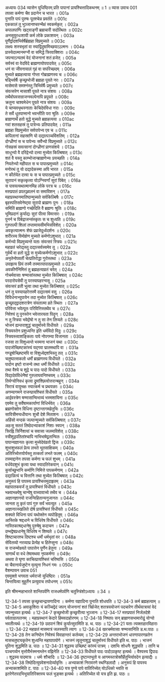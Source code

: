 अध्यायः 034
व्यासेन युधिष्ठिरम् प्रति पापानां प्रायश्चित्तादिकथनम् ॥ 1 ॥
व्यास उवाच 	001  
तपसा कर्मणा चैव प्रदानेन च भारत ।	001a  
पुनाति पापं पुरुषः पूतश्चेन्न प्रवर्तते ॥	001c  
एककालं तु भुञ्जानश्चरन्भैक्षं स्वकर्मकृत् ।	002a  
कपालपाणिः खट्वाङ्गी ब्रह्मचारी सदोत्थितः ॥	002c  
अनसूयुरधःशायी कर्म लोके प्रकाशयन् ।	003a  
पूर्णैर्द्वादशभिर्वर्षैर्ब्रह्महा विप्रमुच्यते ॥	003c  
लक्ष्यः शस्त्रभृतां वा स्याद्विदुषामिच्छयाऽऽत्मनः ।	004a  
प्रास्येदात्मानमग्नौ वा समिद्धे त्रिरवाक्शिराः ॥	004c  
जपन्वाऽन्यतमं वेदं योजनानां शतं व्रजेत् ।	005a  
सर्वस्वं वा वेदविदे ब्राह्मणायोपपादयेत् ॥	005c  
धनं वा जीवनायालं गृहं वा सपरिच्छदम् ।	006a  
मुच्यते ब्रह्महत्याया गोप्ता गोब्राह्मणस्य च ॥	006c  
षड्भिर्वर्षैः कृच्छ्रभोजी ब्रह्महा पूयते नरः ।	007a  
मासेमासे समश्नंस्तु त्रिभिर्वर्षैः प्रमुच्यते ॥	007c  
संवत्सरेण मासाशी पूयते नात्र संशयः ।	008a  
तथैवोपवसन्राजन्स्वल्पेनापि प्रपूयते ॥	008c  
क्रतुना चाश्वमेधेन पूयते नात्र संशयः ।	009a  
ये चाप्यवभृथस्नाताः केचिदेवंविधा नराः ।	009c  
ते सर्वे धूतपाप्मानो भवन्तीति परा श्रुतिः ॥	009e  
ब्राह्मणार्थे हतो युद्धे मुच्यते ब्रह्महत्यया ॥	010ac  
गवां शतसहस्रं तु पात्रेभ्यः प्रतिपादयेत् ।	011a  
ब्रह्महा विप्रमुच्येत सर्वपापेभ्य एव च ॥	011c  
कपिलानां सहस्राणि यो दद्यात्पञ्चविंशतिम् ।	012a  
दोग्ध्रीणां स च पापेभ्यः सर्वेभ्यो विप्रमुच्यते ॥	012c  
गोसहस्रं सवत्सानां दोग्ध्रीणां प्राणसंशये ।	013a  
साधुभ्यो वै दरिद्रेभ्यो दत्त्वा मुच्येत किल्बिषात् ॥	013c  
शतं वै यस्तु काम्भोजान्ब्राह्मणेभ्यः प्रयच्छति ।	014a  
नियतेभ्यो महीपाल स च पापात्प्रमुच्यते ॥	014c  
मनोरथं तु यो दद्यादेकस्मा अपि भारत ।	015a  
न कीर्तयेत दत्त्वा यः स च पापात्प्रमुच्यते ॥	015c  
सुरापानं सकृत्कृत्वा योऽग्निवर्णां सुरां पिबेत् ।	016a  
स पावयत्यथात्मानमिह लोके परत्र च ॥	016c  
मरुप्रपातं प्रपतञ्ज्वलनं वा समाविशन् ।	017a  
महाप्रस्थानमातिष्ठन्मुच्यते सर्वकिल्बिषैः ॥	017c  
बृहस्पतिसवेनेष्ट्वा सुरापो ब्राह्मणः पुनः ।	018a  
समितिं ब्राह्मणो गच्छेदिति वै ब्रह्मणः श्रुतिः ॥	018c  
भूमिप्रदानं कुर्याद्यः सुरां पीत्वा विमत्सरः ।	019a  
पुनर्न च पिबेद्राजन्संस्कृतः स च शुध्यति ॥	019c  
गुरुतल्पी शिलां तप्तामायसीमभिसंविशेत् ।	020a  
अवकृत्यात्मनः शेफं प्रव्रजेदूर्ध्वदर्शनः ॥	020c  
शरीरस्य विमोक्षेण मुच्यते कर्मणोऽशुभात् ।	021a  
कर्मभ्यो विप्रमुच्यन्ते यताः संवत्सरं स्त्रियः ॥	021c  
महाव्रतं चरेद्यस्तु दद्यात्सर्वस्वमेव तु ।	022a  
गुर्वर्थे वा हतो युद्धे स मुच्येत्कर्मणोऽशुभात् ॥	022c  
अनृतेनोपवर्ती चेत्प्रतिरोद्धा गुरोस्तथा ।	023a  
उपाहृत्य प्रियं तस्मै तस्मात्पापात्प्रमुच्यते ॥	023c  
अवकीर्णनिमित्तं तु ब्रह्महत्याव्रतं चरेत् ।	024a  
गोचर्मवासाः षण्मासांस्तथा मुच्येत किल्बिषात् ॥	024c  
परदारोपसेवी तु परस्यापहरन्वसु ।	025a  
संवत्सरं व्रती भूत्वा तथा मुच्येत किल्बिषात् ॥	025c  
धनं तु यस्यापहरेत्तस्मै दद्यात्समं वसु ।	026a  
विविधेनाभ्युपायेन तदा मुच्येत किल्बिषात् ॥	026c  
कृच्छ्राद्द्वादशरात्रेण संयतात्मा व्रते स्थितः ।	027a  
परिवेत्ता भवेत्पूतः परिवित्तिस्तथैव च ॥	027c  
निवेश्यं तु पुनस्तेन भवेत्तारयता पितॄन् ।	028a  
न तु स्त्रिया भवेद्दोषो न तु सा तेन लिप्यते ॥	028c  
भोजनं ह्यन्तराशुद्धं चातुर्मास्ये विधीयते ।	029a  
स्त्रियस्तेन प्रशुध्यन्ति इति धर्मविदो विदुः ॥	029c  
स्त्रियस्त्वाशङ्किताः पापे नोपगम्या विजानता ।	030a  
रजसा ता विशुध्यन्ते भस्मना भाजनं यथा ॥	030c  
पादजोच्छिष्टकांस्यं यद्गवा घ्रातमथापि वा ।	031a  
गण्डूषोच्छिष्टमपि वा विशुध्येद्दशभिस्तु तत् ॥	031c  
चतुष्पात्सकलो धर्मो ब्राह्मणस्य विधीयते ।	032a  
पादोन इष्टो राजन्ये तथा धर्मो विधीयते ॥	032c  
तथा वैश्ये च शूद्रे च पादः पादो विधीयते ।	033a  
विद्यादेवंविधेनैषां गुरुलाघवनिश्चयम् ॥	033c  
तिर्यग्योनिवधं कृत्वा द्रुमांश्छित्वोत्तरान्बहून् ।	034a  
त्रिरात्रं वायुभक्षः स्यात्कर्म च प्रथयन्नरः ॥	034c  
अगम्यागमने राजन्प्रायश्चित्तं विधीयते ।	035a  
आर्द्रवस्त्रेण षण्मासान्विभाव्यं भस्मशायिना ॥	035c  
एवमेव तु सर्वेषामकार्याणां विधिर्भवेत् ।	036a  
ब्रह्मणोक्तेन विधिना दृष्टान्तागमहेतुभिः ॥	036c  
सावित्रीमप्यधीयानः शुचौ देशे मिताशनः ।	037a  
अहिंसो मन्दकं जल्पान्मुच्यते सर्वकिल्बिषात् ॥	037c  
अहःसु सततं तिष्ठेदभ्याकाशं निशाः स्वपन् ।	038a  
त्रिरह्नि त्रिर्निशायां च सवासा जलमाविशेत् ॥	038c  
स्त्रीशूद्रपतितांश्चापि नाभिभाषेद्व्रतान्वितः ।	039a  
पापान्यज्ञानतः कृत्वा मुच्येदेवंव्रतो द्विजः ॥	039c  
शुभाशुभफलं प्रेत्य लभते भूतसाक्षिकम् ।	040a  
अतिरिच्येत्तयोर्यस्तु तत्कर्ता लभते फलम् ॥	040c  
तस्माद्दानेन तपसा कर्मणा च फलं शुभम् ।	041a  
वर्धयेदशुभं कृत्वा यथा स्यादतिरेकवान् ॥	041c  
कुर्याच्छुभानि कर्माणि निमित्ते पापकर्मणाम् ।	042a  
दद्यान्नित्यं च वित्तानि तथा मुच्येत किल्बिषात् ॥	042c  
अनुरूपं हि पापस्य प्रायश्चित्तमुदाहृतम् ।	043a  
महापातकवर्जं तु प्रायश्चित्तं विधीयते ॥	043c  
भक्ष्याभक्ष्येषु चान्येषु वाच्यावाच्ये तथैव च ।	044a  
अज्ञानज्ञानयो राजन्विहितान्यनुजानतः ॥	044c  
जानता तु कृतं पापं गुरु सर्वं भवत्युत ।	045a  
अज्ञानात्स्खलिते दोषे प्रायश्चित्तं विधीयते ॥	045c  
शक्यते विधिना पापं यथोक्तेन व्यपोहितुम् ।	046a  
आस्तिके श्रद्दधाने च विधिरेष विधीयते ॥	046c  
नास्तिकाश्रद्दधानेषु पुरुषेषु कदाचन ।	047a  
दम्भद्वेषप्रधानेषु विधिरेष न शिष्यते ॥	047c  
शिष्टाचारश्च दिष्टश्च धर्मो धर्मभृतां वर ।	048a  
सेवितव्यो नरव्याघ्र प्रेत्येह च हितेप्सुना ॥	048c  
स राजन्मोक्ष्यते पापात्तेन पूर्णेन हेतुना ।	049a  
त्राणार्थं वा वधे तेषामथवा नृपकर्मणा ॥	049c  
अथवा ते घृणा काचित्प्रायश्चित्तं चरिष्यसि ।	050a  
मा चैवानार्यजुष्टेन मृत्युना निधनं गमः ॥	050c  
वैशम्पायन उवाच 	051  
एवमुक्तो भगवता धर्मराजो युधिष्ठिरः ।	051a  
चिन्तयित्वा मुहूर्तेन प्रत्युवाच तपोधनम् ॥ 	051c  

इति श्रीमन्महाभारते शान्तिपर्वणि राजधर्मपर्वणि चतुस्त्रिंशोऽध्यायः ॥ 34 ॥

12-34-1 तपसा कृच्छ्रचान्द्रायणादिना । कर्मणा यज्ञादिना पुनाति शोधयति ॥ 12-34-3 कर्म ब्रह्महत्याम् ॥ 12-34-5 अवाकूशिराः यं कञ्चिद्वेदं जपन् योजनानां शतं त्रिर्व्रजेत् शतत्रययोजनं पदचारेण तीर्थयात्रायां वेदं जपन्मुच्यत इत्यर्थः ॥ 12-34-7 कृच्छ्रभोजी कृच्छ्ररीत्या भुञ्जानः ॥ 12-34-17 मरुप्रपातं निर्जलदेशे पर्वताग्रात्पतनम् । महाप्रस्थानं केदारे हिमवदाहोरणम् ॥ 12-34-18 निष्पापः सन् ब्राह्मणसभामारोढुं योग्यो भवतीत्यर्थः ॥ 12-34-19 उदपानं शिवं कुर्यात्सुरामिति ड. थ. पाठः ॥ 12-34-21 यताः त्यक्ताहारविहाराः ॥ 12-34-22 महाव्रतं मासमात्रं जलस्यापि त्यागः ॥ 12-34-24 खरचर्मवासाः षण्मासानिति ड.थ.पाठः ॥ 12-34-28 तेन कनिष्ठेन निवेश्यं विवाहान्तरं कर्तव्यम् ॥ 12-34-29 अन्तराभोजनं धारणापारणव्रतेन मासचतुष्ट्यकृतेन शुध्यन्ति महापापयोगे । भाजनं त्वृतुनाशुद्धं चातुर्मास्यं विधीयते इति थ. पाठः । भाजनं पूतिना शुद्धमिति ड. पाठः ॥ 12-34-31 शूद्रस्य उच्छिष्टं कांस्यं पात्रम् । दशभिः शोधनैः शुद्ध्यति । तानि च पञ्चगव्येन मृत्तोयैर्भस्मनाम्लेन वह्निनेति ॥ 12-34-33 विधीयते पादः पादोऽपकृष्ट इत्यर्थः । वैश्यस्य द्विपादः । शूद्रस्य पादमात्रः । धर्मः शौचादिः ॥ 12-34-36 दृष्टान्तभूतो य आगमस्तत्रोक्तैर्हेतुभिर्यावदेन इत्याद्यैः ॥ 12-34-38 तिष्ठेदित्युपवेशनादेर्व्यावृत्तिः । अभ्याकाशं निरावरणे स्थण्डिलादौ । अनुरूपं हि पापस्य अभ्याकाशमिति ट. पाठः ॥ 12-34-40 यत्र पुण्ये पापे वातिरिच्येत् योऽधिको भवति स इतरेणेतरदभिभूयातिरिक्तस्य फलं भुङ्क्त इत्यर्थः । अतिरिच्येत यो यत्र इति झ. पाठः ॥
